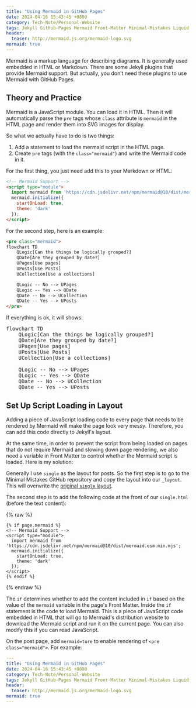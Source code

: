 ```yaml
---
title: "Using Mermaid in GitHub Pages"
date: 2024-04-16 15:43:45 +0800
category: Tech-Note/Personal-Website
tags: Jekyll GitHub-Pages Mermaid Front-Matter Minimal-Mistakes Liquid
header:
  teaser: http://mermaid.js.org/mermaid-logo.svg
mermaid: true
---
```


Mermaid is a markup language for describing diagrams. It is generally used embedded in HTML or Markdown. There are some Jekyll plugins that provide Mermaid support. But actually, you don’t need these plugins to use Mermaid with GitHub Pages.

## Theory and Practice

Mermaid is a JavaScript module. You can load it in HTML. Then it will automatically parse the `pre` tags whose `class` attribute is `mermaid` in the HTML page and render them into SVG images for display.

So what we actually have to do is two things:

1. Add a statement to load the mermaid script in the HTML page.
1. Create `pre` tags (with the `class="mermaid"`) and write the Mermaid code in it.

For the first thing, you just need add this to your Markdown or HTML:

```html
<!-- Mermaid Support -->
<script type="module">
  import mermaid from 'https://cdn.jsdelivr.net/npm/mermaid@10/dist/mermaid.esm.min.mjs';
  mermaid.initialize({
    startOnLoad: true,
    theme: 'dark'
  });
</script>
```

For the second step, here is an example:

```html
<pre class="mermaid">
flowchart TD
    QLogic[Can the things be logically grouped?]
    QDate[Are they grouped by date?]
    UPages[Use pages]
    UPosts[Use Posts]
    UCollection[Use a collections]

    QLogic -- No --> UPages
    QLogic -- Yes --> QDate
    QDate -- No --> UCollection
    QDate -- Yes --> UPosts
</pre>
```

If everything is ok, it will shows:

<pre class="mermaid">
flowchart TD
    QLogic[Can the things be logically grouped?]
    QDate[Are they grouped by date?]
    UPages[Use pages]
    UPosts[Use Posts]
    UCollection[Use a collections]

    QLogic -- No --> UPages
    QLogic -- Yes --> QDate
    QDate -- No --> UCollection
    QDate -- Yes --> UPosts
</pre>

## Set Up Script Loading in Layout

Adding a piece of JavaScript loading code to every page that needs to be rendered by Mermaid will make the page look very messy. Therefore, you can add this code directly to Jekyll's layout.

At the same time, in order to prevent the script from being loaded on pages that do not require Mermaid and slowing down page rendering, we also need a variable in Front Matter to control whether the Mermaid script is loaded. Here is my solution:

Generally I use `single` as the layout for posts. So the first step is to go to the Minimal Mistakes GitHub repository and copy the layout into our `_layout`. This will overwrite the [original `single` layout](https://github.com/mmistakes/minimal-mistakes/blob/master/_layouts/single.html).

The second step is to add the following code at the front of our `single.html` (before the text content):

{% raw %}

```liquid
{% if page.mermaid %}
<!-- Mermaid Support -->
<script type="module">
  import mermaid from 'https://cdn.jsdelivr.net/npm/mermaid@10/dist/mermaid.esm.min.mjs';
  mermaid.initialize({
    startOnLoad: true,
    theme: 'dark'
  });
</script>
{% endif %}
```

{% endraw %}

The `if` determines whether to add the content included in `if` based on the value of the `mermaid` variable in the page's Front Matter. Inside the `if` statement is the code to load Mermaid. This is a piece of JavaScript code embedded in HTML that will go to Mermaid's distribution website to download the Mermaid script and run it on the current page. You can also modify this if you can read JavaScript.

On the post page, add `mermaid=ture` to enable rendering of `<pre class="mermaid">`. For example:

```yaml
---
title: "Using Mermaid in GitHub Pages"
date: 2024-04-16 15:43:45 +0800
category: Tech-Note/Personal-Website
tags: Jekyll GitHub-Pages Mermaid Front-Matter Minimal-Mistakes Liquid
header:
  teaser: http://mermaid.js.org/mermaid-logo.svg
mermaid: true
---
```
